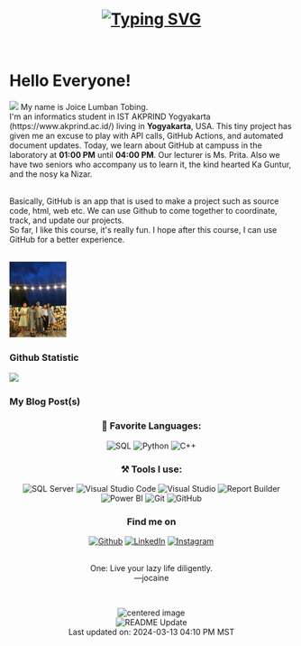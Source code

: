 <h1 align = "center">
<a href="https://git.io/typing-svg"><img src="https://readme-typing-svg.herokuapp.com?font=Fira+Code&size=75&duration=1500&pause=600&color=0CE82B&background=000000EE&center=true&vCenter=true&multiline=true&width=1920&height=384&lines=Hello+there!;My+name+is+Joice+Tobing;Welcome+to+my+README" alt="Typing SVG" /></a>
</h1>
<br>

<!--
**j0caine/j0caine** is a ✨ _special_ ✨ repository because its `README.md` (this file) appears on your GitHub profile.

Here are some ideas to get you started:

- 🔭 I’m currently working on ...
- 🌱 I’m currently learning ...
- 👯 I’m looking to collaborate on ...
- 🤔 I’m looking for help with ...
- 💬 Ask me about ...
- 📫 How to reach me: ...
- 😄 Pronouns: ...
- ⚡ Fun fact: ...
-->
# Hello Everyone! 

<p><img src="https://github.com/claytonjhamilton/claytonjhamilton/blob/main/images/waving_hand.gif" width="18px">
My name is Joice Lumban Tobing.<br>
I'm an informatics student in IST AKPRIND Yogyakarta (https://www.akprind.ac.id/) living in <b>Yogyakarta</b>, USA. 
This tiny project has given me an excuse to play with API calls, GitHub Actions, and automated document updates. 
Today, we learn about GitHub at campuss in the laboratory at <b>01:00 PM</b> until  <b>04:00 PM</b>. 
Our lecturer is Ms. Prita. Also we have two seniors who accompany us to learn it, the kind hearted Ka Guntur, and the nosy ka Nizar.</p>
<br>
Basically, GitHub is an app that is used to make a project such as source code, html, web etc. We can use Github to come together to coordinate, track, and update our projects.
<br>
So far, I like this course, it's really fun. I hope after this course, I can use GitHub for a better experience.
<br>
<br>
</p> 

<img src="fam.jpg" width="20%" ><br>

### Github Statistic
<p align="left">
<a href="https://github.com/j0caine">
  <img height="180em" src="https://github-readme-stats-eight-theta.vercel.app/api?username=j0caine&show_icons=true&theme=algolia&include_all_commits=true&count_private=true"/>
</a>
</p>



<h3>My Blog Post(s)</h3>

<h3 align="center">📄 Favorite Languages:</h3>
<p align="center">
<a target="_blank"><img alt="SQL" src="https://img.shields.io/badge/-SQL-%2312100E.svg?logo=microsoft-sql-server&logoColor=red&style=for-the-badge"/></a> 
<a target="_blank"><img alt="Python" src="https://img.shields.io/badge/Python-%2312100E.svg?logo=python&style=for-the-badge&logoColor=yellow"/></a> 
<a target="_blank"><img alt="C++" src="https://img.shields.io/badge/C++-%2312100E.svg?logo=cpp&style=for-the-badge&logoColor=yellow"/></a> 
</p>
<h3 align="center">⚒ Tools I use:</h3>
<p align="center">
<a target="_blank"><img alt="SQL Server" src="https://img.shields.io/badge/Microsoft%20SQL%20Server-%2312100E.svg?logo=microsoft-sql-server&logoColor=red&style=for-the-badge"/></a> 
<a target="_blank"><img alt="Visual Studio Code" src="https://img.shields.io/badge/Visual%20Studio%20Code-%2312100E.svg?logo=visual-studio-code&style=for-the-badge&logoColor=blue"/></a> 
<a target="_blank"><img alt="Visual Studio" src="https://img.shields.io/badge/Visual%20Studio-%2312100E.svg?logo=visual-studio&style=for-the-badge&logoColor=purple"/></a> 
<a target="_blank"><img alt="Report Builder" src="https://img.shields.io/badge/Report%20Builder-%2312100E.svg?logo=Power%20BI&logoColor=red&style=for-the-badge"/></a> 
<a target="_blank"><img alt="Power BI" src="https://img.shields.io/badge/PowerBI-black?logo=Power%20BI&logoColor=yellow&style=for-the-badge"/></a> 
<a target="_blank"><img alt="Git" src="https://img.shields.io/badge/Git-%2312100E.svg?logo=git&style=for-the-badge"/></a> 
<a target="_blank"><img alt="GitHub" src="https://img.shields.io/badge/GitHub-black?logo=GitHub&style=for-the-badge"/></a> 
</p>
<h3 align="center">Find me on</h3>
<p align="center"><a 
href="https://github.com/j0caine" target="_blank"><img alt="Github" 
src="https://img.shields.io/badge/GitHub-%2312100E.svg?&style=for-the-badge&logo=Github&logoColor=white" /></a> <a 
href="https://www.linkedin.com/in/." target="_blank"><img alt="LinkedIn" 
src="https://img.shields.io/badge/linkedin-%2312100E.svg?&style=for-the-badge&logo=linkedin&logoColor=blue" /></a> <a 
href="https://medium.com/jjjoice_" target="_blank"><img alt="Instagram" 
src="https://img.shields.io/badge/instagram-%2312100E.svg?&style=for-the-badge&logo=instagram&logoColor=white" /></a><br>
</p>
<p align="center">
<br>
<text>One: Live your lazy life diligently.<br> —jocaine</text>
</p>
<br>
<p align="center">
  <img alt="centered image" height="85" src="images/us.svg"/>
  <br>
  <img alt="README Update" 
  src="https://github.com/j0caine/j0caine/actions/workflows/readme_update.yaml/badge.svg" />
  <br>
Last updated on: 2024-03-13 04:10 PM MST
</p>
